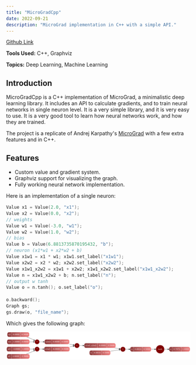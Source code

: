 ```yaml
---
title: "MicroGradCpp"
date: 2022-09-21
description: "MicroGrad implementation in C++ with a simple API."
---
```


[Github Link](https://github.com/BedirT/microcpp)

**Tools Used:** C++, Graphviz

**Topics:** Deep Learning, Machine Learning

## Introduction

MicroGradCpp is a C++ implementation of MicroGrad, a minimalistic deep learning library. It includes an API to calculate gradients, and to train neural networks in single neuron level. It is a very simple library, and it is very easy to use. It is a very good tool to learn how neural networks work, and how they are trained.

The project is a replicate of Andrej Karpathy's [MicroGrad](https://github.com/karpathy/micrograd) with a few extra features and in C++. 

## Features

- Custom value and gradient system.
- Graphviz support for visualizing the graph.
- Fully working neural network implementation.

Here is an implementation of a single neuron:

```cpp
Value x1 = Value(2.0, "x1");
Value x2 = Value(0.0, "x2");
// weights
Value w1 = Value(-3.0, "w1");
Value w2 = Value(1.0, "w2");
// bias
Value b = Value(6.8813735870195432, "b");
// neuron (x1*w1 + x2*w2 + b)
Value x1w1 = x1 * w1; x1w1.set_label("x1w1");
Value x2w2 = x2 * w2; x2w2.set_label("x2w2");
Value x1w1_x2w2 = x1w1 + x2w2; x1w1_x2w2.set_label("x1w1_x2w2");
Value n = x1w1_x2w2 + b; n.set_label("n");
// output w tanh
Value o = n.tanh(); o.set_label("o");

o.backward();
Graph gs;
gs.draw(o, "file_name");
```

Which gives the following graph:

![neuron](https://raw.githubusercontent.com/BedirT/Microcpp/master/micrograd/graph_single_neuron.png)
